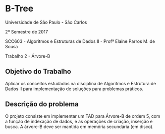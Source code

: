 # B-Tree

Universidade de São Paulo - São Carlos

2º Semestre de 2017

SCC603 - Algoritmos e Estruturas de Dados II - Profª Elaine Parros M. de Sousa

Trabalho 2 - Árvore-B

## Objetivo do Trabalho

Aplicar os conceitos estudados na disciplina de Algoritmos e Estrutura de Dados II para implementação de soluções para problemas práticos.

## Descrição do problema

O projeto consiste em implementar um TAD para Árvore-B de ordem 5, com a função de indexação de dados, e as operações de criação, inserção e busca. A árvore-B deve ser mantida em memória secundária (em disco).
